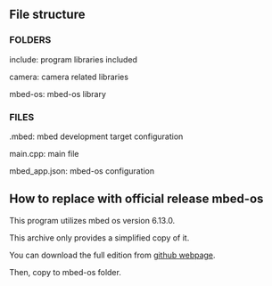 ## File structure

### FOLDERS

include: program libraries included

  camera: camera related libraries
  
mbed-os: mbed-os library

### FILES

.mbed: mbed development target configuration

main.cpp: main file

mbed_app.json: mbed-os configuration

## How to replace with official release mbed-os

This program utilizes mbed os version 6.13.0. 

This archive only provides a simplified copy of it. 

You can download the full edition from [github webpage](https://github.com/ARMmbed/mbed-os/releases/tag/mbed-os-6.13.0). 

Then, copy to mbed-os folder. 
